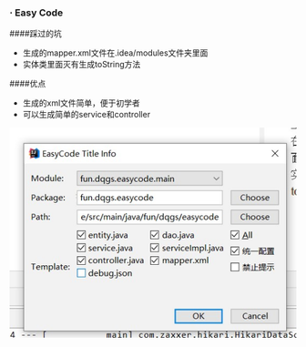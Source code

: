 ### · Easy Code

####踩过的坑

- 生成的mapper.xml文件在.idea/modules文件夹里面
- 实体类里面灭有生成toString方法

####优点
- 生成的xml文件简单，便于初学者
- 可以生成简单的service和controller

<p>
<img src="./easycode.jpg">
</p>